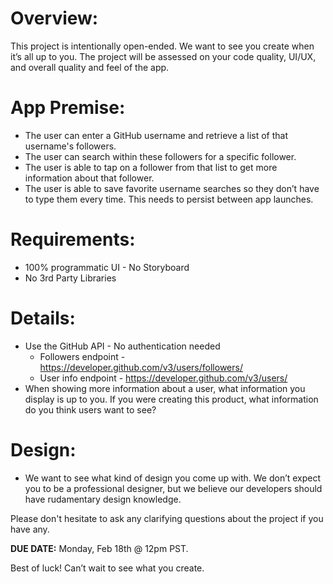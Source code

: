 # Overview:

This project is intentionally open-ended. We want to see you create when it’s all up to you. The project will be assessed on your code quality, UI/UX, and overall quality and feel of the app.



# App Premise:

- The user can enter a GitHub username and retrieve a list of that username's followers.
- The user can search within these followers for a specific follower.
- The user is able to tap on a follower from that list to get more information about that follower. 
- The user is able to save favorite username searches so they don’t have to type them every time. This needs to persist between app launches.



# Requirements:

- 100% programmatic UI - No Storyboard
- No 3rd Party Libraries



# Details:

- Use the GitHub API - No authentication needed 
    - Followers endpoint - https://developer.github.com/v3/users/followers/
    - User info endpoint - https://developer.github.com/v3/users/
- When showing more information about a user, what information you display is up to you. If you were creating this product, what information do you think users want to see?



# Design:

- We want to see what kind of design you come up with. We don’t expect you to be a professional designer, but we believe our developers should have rudamentary design knowledge. 


Please don't hesitate to ask any clarifying questions about the project if you have any.

**DUE DATE:**  Monday, Feb 18th @ 12pm PST.

Best of luck! Can’t wait to see what you create.

